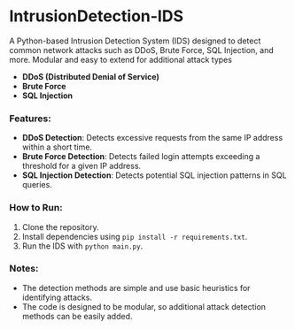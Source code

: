 # IntrusionDetection-IDS
A Python-based Intrusion Detection System (IDS) designed to detect common network attacks such as DDoS, Brute Force, SQL Injection, and more. Modular and easy to extend for additional attack types

- **DDoS (Distributed Denial of Service)**
- **Brute Force**
- **SQL Injection**

### Features:
- **DDoS Detection**: Detects excessive requests from the same IP address within a short time.
- **Brute Force Detection**: Detects failed login attempts exceeding a threshold for a given IP address.
- **SQL Injection Detection**: Detects potential SQL injection patterns in SQL queries.

### How to Run:
1. Clone the repository.
2. Install dependencies using `pip install -r requirements.txt`.
3. Run the IDS with `python main.py`.

### Notes:
- The detection methods are simple and use basic heuristics for identifying attacks.
- The code is designed to be modular, so additional attack detection methods can be easily added.

